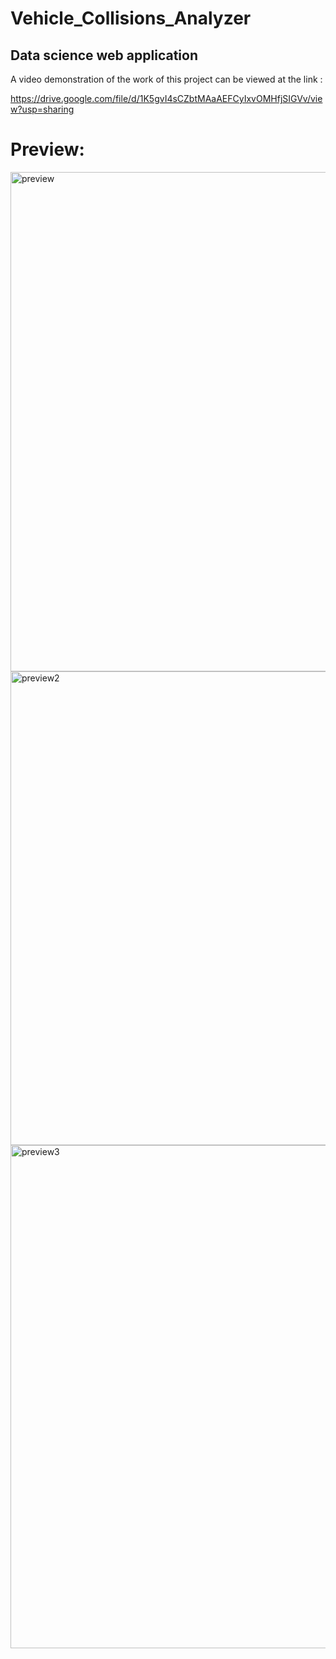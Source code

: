 # Vehicle_Collisions_Analyzer
## **Data science web application**

A video demonstration of the work of this project can be viewed at the link :

https://drive.google.com/file/d/1K5gvI4sCZbtMAaAEFCyIxvOMHfjSIGVv/view?usp=sharing

# Preview:
<img width="799" alt="preview" src="https://user-images.githubusercontent.com/91940935/205058455-fec5c32e-327e-4be6-b373-8bff3924f919.png">
<img width="758" alt="preview2" src="https://user-images.githubusercontent.com/91940935/205058738-821e2623-d014-4999-88ea-c0c03a1cb356.png">
<img width="805" alt="preview3" src="https://user-images.githubusercontent.com/91940935/205058883-d1abde4a-3e54-4a57-a3bc-58ff361626d0.png">


